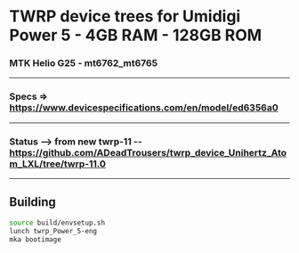 # TWRP device trees for Umidigi Power 5 - 4GB RAM - 128GB ROM
### MTK Helio G25 - mt6762_mt6765
-----------------
### Specs => https://www.devicespecifications.com/en/model/ed6356a0
-----------------
### Status --> from new twrp-11 -- https://github.com/ADeadTrousers/twrp_device_Unihertz_Atom_LXL/tree/twrp-11.0
-----------------
## Building

```bash
source build/envsetup.sh
lunch twrp_Power_5-eng
mka bootimage
```

